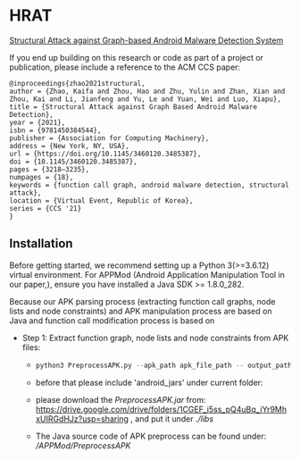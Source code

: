 # HRAT
[Structural Attack against Graph-based Android Malware Detection System](https://dl.acm.org/doi/abs/10.1145/3460120.3485387)




If you end up building on this research or code as part of a project or publication, please include a reference to the ACM CCS paper:

```
@inproceedings{zhao2021structural,
author = {Zhao, Kaifa and Zhou, Hao and Zhu, Yulin and Zhan, Xian and Zhou, Kai and Li, Jianfeng and Yu, Le and Yuan, Wei and Luo, Xiapu},
title = {Structural Attack against Graph Based Android Malware Detection},
year = {2021},
isbn = {9781450384544},
publisher = {Association for Computing Machinery},
address = {New York, NY, USA},
url = {https://doi.org/10.1145/3460120.3485387},
doi = {10.1145/3460120.3485387},
pages = {3218–3235},
numpages = {18},
keywords = {function call graph, android malware detection, structural attack},
location = {Virtual Event, Republic of Korea},
series = {CCS '21}
}
```



## Installation

Before getting started, we recommend setting up a Python 3(>=3.6.12) virtual environment. For APPMod (Android Application Manipulation Tool in our paper,), ensure you have installed a Java SDK >= 1.8.0_282.





Because our APK parsing process (extracting function call graphs, node lists and node constraints) and APK manipulation process are based on Java and function call modification process is based on 



+ Step 1: Extract function graph, node lists and node constraints from APK files:

  + ```python
    python3 PreprocessAPK.py --apk_path apk_file_path -- output_path save_folder_path
    ```

  + before that please include 'android_jars' under current folder: 

  + please download the *PreprocessAPK.jar* from: https://drive.google.com/drive/folders/1CGEF_i5ss_pQ4uBq_jYr9MhxUIRGdHJz?usp=sharing  , and put it under *./libs*

  + The Java source code of APK preprocess can be found under: */APPMod/PreprocessAPK*


